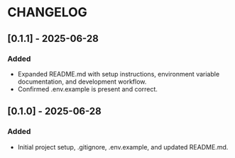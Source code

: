 # CHANGELOG

## [0.1.1] - 2025-06-28
### Added
- Expanded README.md with setup instructions, environment variable documentation, and development workflow.
- Confirmed .env.example is present and correct.

## [0.1.0] - 2025-06-28
### Added
- Initial project setup, .gitignore, .env.example, and updated README.md.